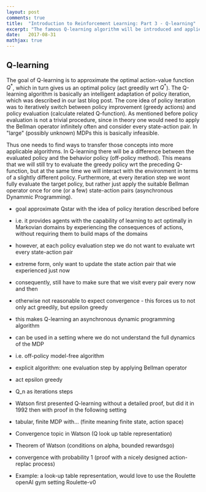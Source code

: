 ```yaml
---
layout: post
comments: true
title:  "Introduction to Reinforcement Learning: Part 3 - Q-learning"
excerpt: "The famous Q-learning algorithm will be introduced and applied to an easy environment of the OpenAI Gym. Besides, Deep Q-Networks will be presented as a powerful application of the Q-learning algorithm."
date:   2017-08-31
mathjax: true
---
```


## Q-learning

The goal of Q-learning is to approximate the optimal action-value function $Q ^{\ast}$, which in turn gives us an optimal policy (act greedily wrt $Q ^{\ast}$).
The Q-learning algorithm is basically an intelligent adaptation of policy iteration, which was described in our last blog post. The core idea of policy iteration was to iteratively switch between policy improvement (greedy actions) and policy evaluation (calculate related Q-function). As mentioned before policy evaluation is not a trivial procedure, since in theory one would need to apply the Bellman operator infinitely often and consider every state-action pair. In "large" (possibly unknown) MDPs this is basically infeasible. 

Thus one needs to find ways to transfer those concepts into more applicable algorithms. In Q-learning there will be a difference between the evaluated policy and the behavior policy (off-policy method). This means that we will still try to evaluate the greedy policy wrt the preceding Q-function, but at the same time we will interact with the environment in terms of a slightly different policy. Furthermore, at every iteration step we wont fully evaluate the target policy, but rather just apply the suitable Bellman operator once for one (or a few) state-action pairs (asynchronous Dynammic Programming).  


- goal approximate Qstar with the idea of policy iteration described before
- i.e. it provides agents with the capability of learning to act optimally in Markovian domains by experiencing the consequences of actions, without requiring them to build maps of the domains
- however, at each policy evaluation step we do not want to evaluate wrt every state-action pair
- extreme form, only want to update the state action pair that wie experienced just now
- consequently, still have to make sure that we visit every pair every now and then
- otherwise not reasonable to expect convergence - this forces us to not only act greedily, but epsilon greedy
- this makes Q-learning an asynchronous dynamic programming algorithm
- can be used in a setting where we do not understand the full dynamics of the MDP
- i.e. off-policy model-free algorithm

- explicit algorithm: one evaluation step by applying Bellman operator
- act epsilon greedy
- Q_n as iterations steps


- Watson first presented Q-learning without a detailed proof, but did it in 1992 then with proof in the following setting
- tabular, finite MDP with... (finite meaning finite state, action space)
- Convergence topic in Watson (Q look up table representation)
- Theorem of Watson (conditions on alpha, bounded rewardsgo)
- convergence with probability 1 (proof with a nicely designed action-replac process)


- Example: a look-up table representation, would love to use the Roulette openAI gym setting Roulette-v0 